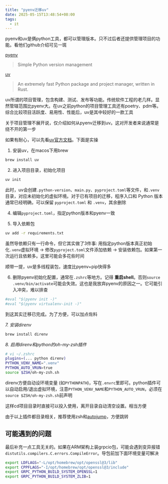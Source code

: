 ```yaml
---
title: "pyenv迁移uv"
date: 2025-05-15T13:48:54+08:00
tags:
  - it
---
```


pyenv和uv是俩python工具，都可以管理版本。只不过后者还提供管理项目的功能。看他们github介绍可见一斑

[pyenv](https://github.com/pyenv/pyenv)
> Simple Python version management

[uv](https://github.com/astral-sh/uv)
> An extremely fast Python package and project manager, written in Rust.

uv所谓的项目管理，包含构建、测试、发布等功能。传统软件工程的老几样。显然管辖范围比pyenv大。在uv之前python的项目管理工具还有poetry、pdm等。综合比较项目活跃度、易用性、性能后，uv是其中较好的一款工具

关于项目管理不展开说，仅介绍如何从pyenv迁移到uv。这对开发者来说通常是绕不开的第一步

如果有耐心，可以先看[uv官方文档](https://docs.astral.sh/uv/getting-started/#using-uv-build)。下面是实操

1. 安装uv，在macos下用brew
```bash
brew install uv
```

2. 进入项目目录，初始化项目
```bash
uv init
```

此时，uv会创建`.python-version`、`main.py`、`pyproject.toml`等文件，和`.venv`目录，对应未初始化的虚拟环境。对于已有项目的迁移，程序入口和 Python 版本通常已经明确，可以保留 `pyproject.toml` 和 `.venv`，其余删除

4. 编辑`pyproject.toml`，指定python版本和pyenv一致

5. 导入依赖包
```bash
uv add -r requirements.txt
```

虽然导依赖只有一行命令，但它其实做了3件事: 用指定python版本真正初始化`.venv`虚拟环境 -> 修改`pyproject.toml`文件添加依赖 -> 安装依赖包。如果第一次运行且依赖多。这里可能会多花些时间

顺带一提，uv是多线程装包，速度比pyenv+pip快得多

6. 删除pyenv初始化配置，通常在`.zshrc`等地方。记得 **重启shell**。否则`source .venv/bin/activate`可能会失效。这也是我放弃pyenv的原因之一。它可能引入冲突，难以排查
```bash
#eval "$(pyenv init -)"
#eval "$(pyenv virtualenv-init -)"
```

到这其实迁移已完成。为了方便，可以加点佐料

*7. 安装direnv*
```bash
brew install direnv
```

*8. 启用direnv和python的oh-my-zsh插件*
```bash
# vi ~/.zshrc
plugins=(... python direnv)
PYTHON_VENV_NAME=".venv"
PYTHON_AUTO_VRUN=true
source $ZSH/oh-my-zsh.sh
```

direnv方便自动设环境变量 (如`PYTHONPATH`)，写在`.envrc`里即可。python插件可以自动启用/退出虚拟环境，注意`PYTHON_VENV_NAME`和`PYTHON_AUTO_VRUN`，必须在`source $ZSH/oh-my-zsh.sh`前声明

这样cd项目目录时直接可以投入使用，离开目录自动清空设置。相当方便

由于以上插件都目录相关，推荐使用zsh和[autojump](https://github.com/wting/autojump)，方便跳转

## 可能遇到的问题

最后补充一点工具无关的。如果在ARM架构上装grpcio包，可能会遇到变异报错`distutils.compilers.C.errors.CompileError`。导包前加下面环境变量可解决
```bash
export LDFLAGS="-L/opt/homebrew/opt/openssl@3/lib"
export CPPFLAGS="-I/opt/homebrew/opt/openssl@3/include"
export GRPC_PYTHON_BUILD_SYSTEM_OPENSSL=1
export GRPC_PYTHON_BUILD_SYSTEM_ZLIB=1
```